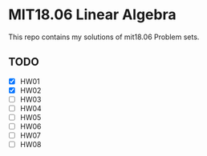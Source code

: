# MIT18.06 Linear Algebra

This repo contains my solutions of mit18.06 Problem sets.

## TODO

- [x] HW01
- [x] HW02
- [ ] HW03
- [ ] HW04
- [ ] HW05
- [ ] HW06
- [ ] HW07
- [ ] HW08